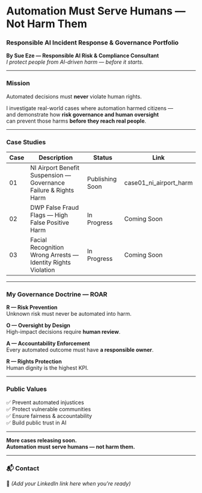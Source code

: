 # **Automation Must Serve Humans — Not Harm Them**
### Responsible AI Incident Response & Governance Portfolio  
**By Sue Eze — Responsible AI Risk & Compliance Consultant**  
*I protect people from AI-driven harm — before it starts.*

---

###  Mission

Automated decisions must **never** violate human rights.

I investigate real-world cases where automation harmed citizens —  
and demonstrate how **risk governance and human oversight**  
can prevent those harms **before they reach real people**.

---

###  Case Studies

| Case | Description | Status | Link |
|------|-------------|--------|------|
| 01 | NI Airport Benefit Suspension — Governance Failure & Rights Harm |  Publishing Soon |  case01_ni_airport_harm |
| 02 | DWP False Fraud Flags — High False Positive Harm |  In Progress | Coming Soon |
| 03 | Facial Recognition Wrong Arrests — Identity Rights Violation |  In Progress | Coming Soon |

---

###  My Governance Doctrine — **ROAR**

**R — Risk Prevention**  
Unknown risk must never be automated into harm.

**O — Oversight by Design**  
High-impact decisions require **human review**.

**A — Accountability Enforcement**  
Every automated outcome must have **a responsible owner**.

**R — Rights Protection**  
Human dignity is the highest KPI.

---

###  Public Values

✅ Prevent automated injustices  
✅ Protect vulnerable communities  
✅ Ensure fairness & accountability  
✅ Build public trust in AI  

---

**More cases releasing soon.**  
**Automation must serve humans — not harm them.**

---

### 📬 Contact  
🔗 *(Add your LinkedIn link here when you're ready)*  
